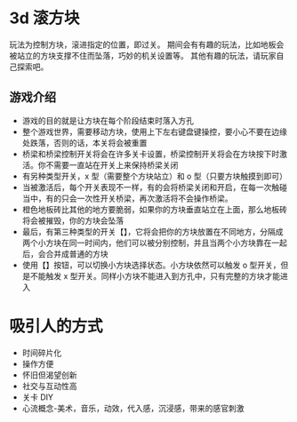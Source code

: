 # 3d 滚方块

玩法为控制方块，滚进指定的位置，即过关。
期间会有有趣的玩法，比如地板会被站立的方块支撑不住而坠落，巧妙的机关设置等。
其他有趣的玩法，请玩家自己探索吧。

## 游戏介绍

- 游戏的目的就是让方块在每个阶段结束时落入方孔
- 整个游戏世界，需要移动方块，使用上下左右键盘键操控，要小心不要在边缘处跌落，否则的话，本关将会被重置
- 桥梁和桥梁控制开关将会在许多关卡设置，桥梁控制开关将会在方块按下时激活。你不需要一直站在开关上来保持桥梁关闭
- 有另种类型开关，x 型（需要整个方块站立）和 o 型（只要方块触摸到即可）
- 当被激活后，每个开关表现不一样，有的会将桥梁关闭和开启，在每一次触碰当中，有的只会一次性开关桥梁，再次激活将不会操作桥梁。
- 橙色地板砖比其他的地方要脆弱，如果你的方块垂直站立在上面，那么地板砖将会被摧毁，你的方块会坠落
- 最后，有第三种类型的开关【】，它将会把你的方块放置在不同地方，分隔成两个小方块在同一时间内，他们可以被分别控制，并且当两个小方块靠在一起后，会合并成普通的方块
- 使用【】按钮，可以切换小方块选择状态。小方块依然可以触发 o 型开关，但是不能触发 x 型开关。同样小方块不能进入到方孔中，只有完整的方块才能进入

# 吸引人的方式

- 时间碎片化
- 操作方便
- 怀旧但渴望创新
- 社交与互动性高
- 关卡 DIY
- 心流概念-美术，音乐，动效，代入感，沉浸感，带来的感官刺激
